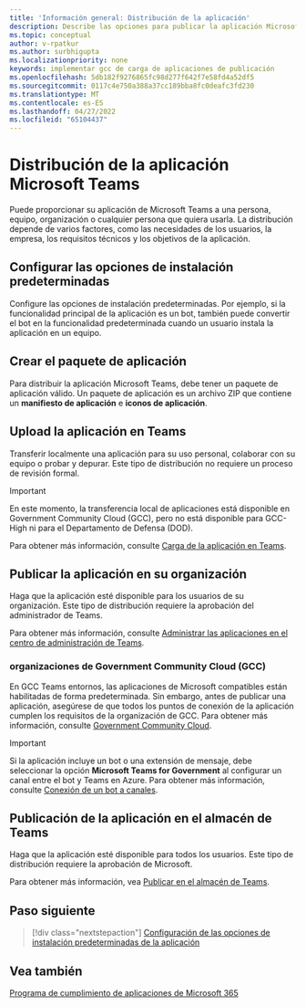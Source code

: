 ```yaml
---
title: 'Información general: Distribución de la aplicación'
description: Describe las opciones para publicar la aplicación Microsoft Teams, cargar la aplicación y GCC.
ms.topic: conceptual
author: v-rpatkur
ms.author: surbhigupta
ms.localizationpriority: none
keywords: implementar gcc de carga de aplicaciones de publicación
ms.openlocfilehash: 5db182f9276865fc98d277f642f7e58fd4a52df5
ms.sourcegitcommit: 0117c4e750a388a37cc189bba8fc0deafc3fd230
ms.translationtype: MT
ms.contentlocale: es-ES
ms.lasthandoff: 04/27/2022
ms.locfileid: "65104437"
---
```

# <a name="distribute-your-microsoft-teams-app"></a>Distribución de la aplicación Microsoft Teams

Puede proporcionar su aplicación de Microsoft Teams a una persona, equipo, organización o cualquier persona que quiera usarla. La distribución depende de varios factores, como las necesidades de los usuarios, la empresa, los requisitos técnicos y los objetivos de la aplicación.

## <a name="configure-default-install-options"></a>Configurar las opciones de instalación predeterminadas

Configure las opciones de instalación predeterminadas. Por ejemplo, si la funcionalidad principal de la aplicación es un bot, también puede convertir el bot en la funcionalidad predeterminada cuando un usuario instala la aplicación en un equipo.

## <a name="create-your-app-package"></a>Crear el paquete de aplicación

Para distribuir la aplicación Microsoft Teams, debe tener un paquete de aplicación válido.  Un paquete de aplicación es un archivo ZIP que contiene un **manifiesto de aplicación** e **iconos de aplicación**.

## <a name="upload-your-app-in-teams"></a>Upload la aplicación en Teams

Transferir localmente una aplicación para su uso personal, colaborar con su equipo o probar y depurar. Este tipo de distribución no requiere un proceso de revisión formal.

> [!IMPORTANT]
> En este momento, la transferencia local de aplicaciones está disponible en Government Community Cloud (GCC), pero no está disponible para GCC-High ni para el Departamento de Defensa (DOD).

Para obtener más información, consulte [Carga de la aplicación en Teams](apps-upload.md).

## <a name="publish-your-app-to-your-org"></a>Publicar la aplicación en su organización

Haga que la aplicación esté disponible para los usuarios de su organización. Este tipo de distribución requiere la aprobación del administrador de Teams.

Para obtener más información, consulte [Administrar las aplicaciones en el centro de administración de Teams](/MicrosoftTeams/manage-apps?toc=%2Fmicrosoftteams%2Fplatform%2Ftoc.json&bc=%2FMicrosoftTeams%2Fbreadcrumb%2Ftoc.json).

### <a name="government-community-cloud-gcc-organizations"></a>organizaciones de Government Community Cloud (GCC)

En GCC Teams entornos, las aplicaciones de Microsoft compatibles están habilitadas de forma predeterminada. Sin embargo, antes de publicar una aplicación, asegúrese de que todos los puntos de conexión de la aplicación cumplen los requisitos de la organización de GCC. Para obtener más información, consulte [Government Community Cloud](../app-fundamentals-overview.md#government-community-cloud).

> [!IMPORTANT]
>Si la aplicación incluye un bot o una extensión de mensaje, debe seleccionar la opción **Microsoft Teams for Government** al configurar un canal entre el bot y Teams en Azure. Para obtener más información, consulte [Conexión de un bot a canales](/azure/bot-service/bot-service-manage-channels?view=azure-bot-service-4.0&preserve-view=true).

## <a name="publish-your-app-to-the-teams-store"></a>Publicación de la aplicación en el almacén de Teams

Haga que la aplicación esté disponible para todos los usuarios. Este tipo de distribución requiere la aprobación de Microsoft.

Para obtener más información, vea [Publicar en el almacén de Teams](~/concepts/deploy-and-publish/appsource/publish.md).

## <a name="next-step"></a>Paso siguiente

> [!div class="nextstepaction"]
> [Configuración de las opciones de instalación predeterminadas de la aplicación](~/concepts/deploy-and-publish/add-default-install-scope.md)

## <a name="see-also"></a>Vea también

[Programa de cumplimiento de aplicaciones de Microsoft 365](/microsoft-365-app-certification/overview)

